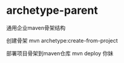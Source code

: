# archetype-parent
通用企业maven骨架结构

创建骨架
mvn archetype:create-from-project

部署项目骨架到maven仓库
mvn deploy
 你妹 
